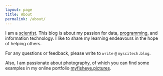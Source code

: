 ```yaml
---
layout: page
title: About
permalink: /about/
---
```


I am a [scientist][linkedin]. This blog is about my passion for data, [programming][apicco], and information technology. I like to share my learning endeavours in the hope of helping others. 

For any questions or feedback, please write to `write` `@` `myscitech.blog`.

Also, I am passionate about photography, of which you can find some examples in my online portfolio [myfisheye.pictures][photo].


[linkedin]:https://www.linkedin.com/in/andrea-picco/
[apicco]: https://github.com/apicco
[photo]: https://myfisheye.pictures

